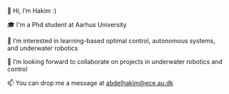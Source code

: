 👋 Hi, I’m Hakim :)

🎓 I'm a Phd student at Aarhus University

👀 I’m interested in learning-based optimal control, autonomous systems, and underwater robotics

💞️ I’m looking forward to collaborate on projects in underwater robotics and control

📫 You can drop me a message at abdelhakim@ece.au.dk
